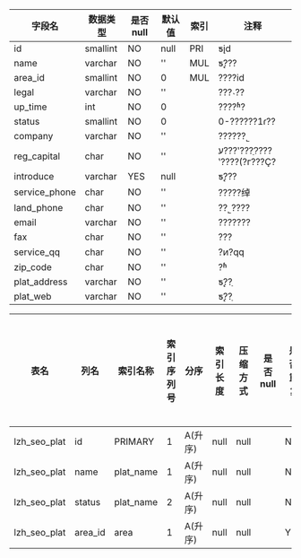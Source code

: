 |字段名|数据类型|是否null|默认值|索引|注释|
|------|--------|--------|------|----|----|
|id|smallint|NO|null|PRI|ƽ̨id|
|name|varchar|NO|''|MUL|ƽ̨???|
|area_id|smallint|NO|0|MUL|????id|
|legal|varchar|NO|''||???˴??|
|up_time|int|NO|0||????ʱ?|
|status|smallint|NO|0||0-??????1ɾ??|
|company|varchar|NO|''||??????˾|
|reg_capital|char|NO|''||ע???ʽ????ַ???ʽ????(?г???Ҫ?|
|introduce|varchar|YES|null||ƽ̨???|
|service_phone|char|NO|''||?????绰|
|land_phone|char|NO|''||??˾????|
|email|varchar|NO|''||???????|
|fax|char|NO|''||???|
|service_qq|char|NO|''||?ͷ?qq|
|zip_code|char|NO|''||?ʱ|
|plat_address|varchar|NO|''||ƽ̨??ַ|
|plat_web|varchar|NO|''||ƽ̨??ַ|



|表名|列名|索引名称|索引序列号|分序|索引长度|压缩方式|是否null|是否重复|唯一值数目估计值|索引方法|列中描述索引信息|索引注释|
|----|----|--------|----------|----|--------|--------|--------|--------|----------------|--------|----------------|--------|
|lzh_seo_plat|id|PRIMARY|1|A(升序)|null|null||NO|35|BTREE|||
|lzh_seo_plat|name|plat_name|1|A(升序)|null|null||NO|35|BTREE|||
|lzh_seo_plat|status|plat_name|2|A(升序)|null|null||NO|35|BTREE|||
|lzh_seo_plat|area_id|area|1|A(升序)|null|null||YES|35|BTREE|||
